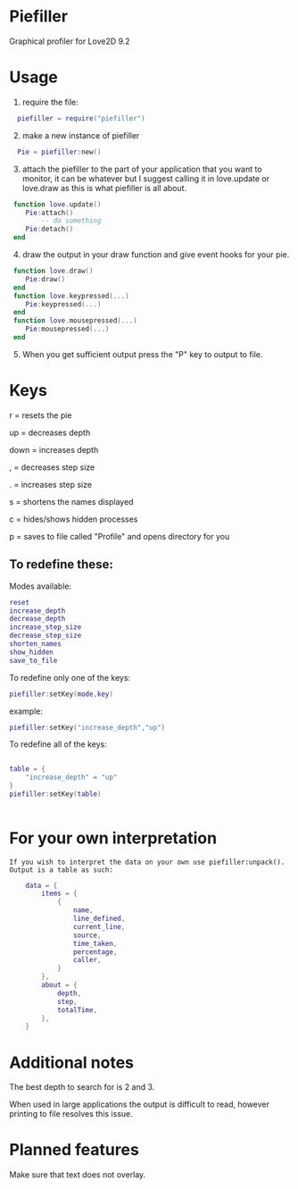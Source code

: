 # Piefiller
Graphical profiler for Love2D 9.2
# Usage
1) require the file:
```lua
  piefiller = require("piefiller")
```
2) make a new instance of piefiller
```lua
  Pie = piefiller:new()
```
3) attach the piefiller to the part of your application that you want to monitor, it can be whatever but I suggest calling it in love.update or love.draw as this is what piefiller is all about.

```lua
 function love.update()
	Pie:attach()
		-- do something
	Pie:detach()
 end
```
4) draw the output in your draw function and give event hooks for your pie.
```lua
 function love.draw()
	Pie:draw()
 end
 function love.keypressed(...)
 	Pie:keypressed(...)
 end
 function love.mousepressed(...)
 	Pie:mousepressed(...)
 end
```
5) When you get sufficient output press the "P" key to output to file.
# Keys
r 	= resets the pie 

up 	= decreases depth 

down 	= increases depth 

, 	= decreases step size 

.	= increases step size 

s	= shortens the names displayed

c	= hides/shows hidden processes

p	= saves to file called "Profile" and opens directory for you
## To redefine these:
Modes available:
```lua
reset
increase_depth
decrease_depth
increase_step_size
decrease_step_size
shorten_names
show_hidden
save_to_file
```
To redefine only one of the keys:

```lua
piefiller:setKey(mode,key)
```

example:

```lua
piefiller:setKey("increase_depth","up")
```
To redefine all of the keys:
```lua
	
table = {
	"increase_depth" = "up"
}
piefiller:setKey(table)
	
```
# For your own interpretation 
	If you wish to interpret the data on your own use piefiller:unpack().
	Output is a table as such:
	
```lua
	data = {
		items = { 
			{ 
				name,
				line_defined, 
				current_line,
				source,
				time_taken, 
				percentage,
				caller,
			}
		}, 
		about = {
			depth,
			step, 
			totalTime,
		}, 
	} 
```
	
# Additional notes
The best depth to search for is 2 and 3.

When used in large applications the output is difficult to read, however printing to file resolves this issue.
# Planned features
Make sure that text does not overlay.
